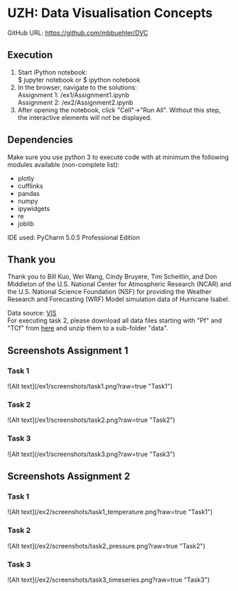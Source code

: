 # UZH: Data Visualisation Concepts
<p>GitHub URL: <a href="https://github.com/mbbuehler/DVC">https://github.com/mbbuehler/DVC</a></p>
<h2>Execution</h2> 
<ol>
<li>Start iPython notebook:<br>
$ jupyter notebook or $ ipython notebook
</li>
<li>
In the browser, navigate to the solutions:<br>Assignment 1: /ex1/Assignment1.ipynb<br>Assignment 2: /ex2/Assignment2.ipynb
</li>
<li>After opening the notebook, click "Cell"->"Run All". Without this step, the interactive elements will not be displayed.
</li>
</ol>

<h2>Dependencies</h2>
<p>Make sure you use python 3 to execute code with at minimum the following modules available (non-complete list):</p>

<ul>
<li>
plotly
</li>
<li>
cufflinks
</li>
<li>
pandas
</li>
<li>
numpy
</li>
<li>
ipywidgets
</li>
<li>
re
</li>
<li>
joblib
</li>
</ul>

<p>IDE used: PyCharm 5.0.5 Professional Edition</p>

<h2>Thank you</h2>
<p>Thank you to Bill Kuo, Wei Wang, Cindy Bruyere, Tim Scheitlin, and Don Middleton of the U.S. National Center for Atmospheric Research (NCAR) and the U.S. National Science Foundation (NSF) for providing the Weather Research and Forecasting (WRF) Model simulation data of Hurricane Isabel. </p>
<p>Data source: <a href="http://vis.computer.org/vis2004contest/data.html" title="VIS">VIS</a>
<br>For executing task 2, please download all data files starting with "Pf" and "TCf" from <a href="http://www.vets.ucar.edu/vg/isabeldata/" title="Hurricane Isabel Data">here</a> and unzip them to a sub-folder "data".</p>

<h2>Screenshots Assignment 1</h2>
<h3>Task 1</h3>
![Alt text](/ex1/screenshots/task1.png?raw=true "Task1")
<h3>Task 2</h3>
![Alt text](/ex1/screenshots/task2.png?raw=true "Task2")
<h3>Task 3</h3>
![Alt text](/ex1/screenshots/task3.png?raw=true "Task3")

<h2>Screenshots Assignment 2</h2>
<h3>Task 1</h3>
![Alt text](/ex2/screenshots/task1_temperature.png?raw=true "Task1")
<h3>Task 2</h3>
![Alt text](/ex2/screenshots/task2_pressure.png?raw=true "Task2")
<h3>Task 3</h3>
![Alt text](/ex2/screenshots/task3_timeseries.png?raw=true "Task3")
